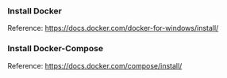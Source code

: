 
### Install Docker
Reference: https://docs.docker.com/docker-for-windows/install/

### Install Docker-Compose
Reference: https://docs.docker.com/compose/install/

